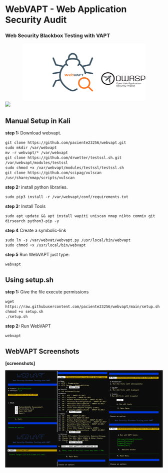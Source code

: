 # WebVAPT - Web Application Security Audit
###  Web Security Blackbox Testing with VAPT

<center><img src="https://raw.githubusercontent.com/paciente23256/webvapt/main/images/logo.png">
</center>

<a target="_blank" href="https://en.wikipedia.org/wiki/Python_(programming_language)">
<img src="https://img.shields.io/static/v1?label=python&message=3.10%20|%203.11&color=informational&logo=python"/>
</a>
<p></p>

## Manual Setup in Kali 

**step 1:** Download webvapt. 

    git clone https://github.com/paciente23256/webvapt.git
    sudo mkdir /var/webvapt
    mv -r webvapt/* /var/webvapt
    git clone https://github.com/drwetter/testssl.sh.git /var/webvapt/modules/testssl
    sudo chmod +x /var/webvapt/modules/testssl/testssl.sh
    git clone https://github.com/scipag/vulscan /usr/share/nmap/scripts/vulscan
        
**step 2:** install python libraries.

    sudo pip3 install -r /var/webvapt/conf/requirements.txt

**step 3:** Install Tools

    sudo apt update && apt install wapiti uniscan nmap nikto commix git dirsearch python3-pip -y

**step 4** Create a symbolic-link
    
    sudo ln -s /var/webvat/webvapt.py /usr/local/bin/webvapt
    sudo chmod +x /usr/local/bin/webvapt
    
**step 5** Run WebVAPT
    just type:
    
    webvapt
    

## Using setup.sh

**step 1:** Give the file execute permissions

    wget https://raw.githubusercontent.com/paciente23256/webvapt/main/setup.sh
    chmod +x setup.sh
    ./setup.sh
    
**step 2:** Run WebVAPT

    webvapt


## WebVAPT Screenshots
**[screenshots]**
<center><img src="https://raw.githubusercontent.com/paciente23256/webvapt/main/images/webvapt_screenshot.png">
</center>


